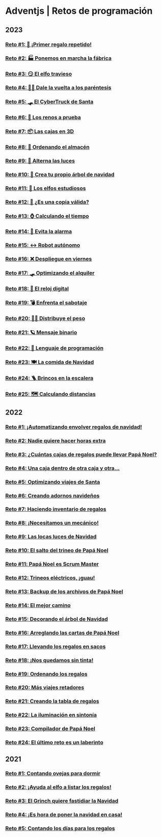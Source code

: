 # Adventjs | Retos de programación
## 2023
### [Reto #1: 🎁 ¡Primer regalo repetido!](./2023/reto1.js)

### [Reto #2: 🏭 Ponemos en marcha la fábrica](./2023/reto2.js)

### [Reto #3: 😏 El elfo travieso](./2023/reto3.js)

### [Reto #4: 😵‍💫 Dale la vuelta a los paréntesis](./2023/reto4.js)

### [Reto #5: 🛷 El CyberTruck de Santa](./2023/reto5.js)

### [Reto #6: 🦌 Los renos a prueba](./2023/reto6.js)

### [Reto #7: 📦 Las cajas en 3D](./2023/reto7.js)

### [Reto #8: 🏬 Ordenando el almacén](./2023/reto8.js)

### [Reto #9: 🚦 Alterna las luces](./2023/reto9.js)

### [Reto #10: 🎄 Crea tu propio árbol de navidad](./2023/reto10.js)

### [Reto #11: 📖 Los elfos estudiosos](./2023/reto11.js)

### [Reto #12: 📸 ¿Es una copia válida?](./2023/reto12.js)

### [Reto #13: ⌚️ Calculando el tiempo](./2023/reto13.js)

### [Reto #14: 🚨 Evita la alarma](./2023/reto14.js)

### [Reto #15: ↔️ Robot autónomo](./2023/reto15.js)

### [Reto #16: ❌ Despliegue en viernes](./2023/reto16.js)

### [Reto #17: 🛷 Optimizando el alquiler](./2023/reto17.js)

### [Reto #18: 🔢 El reloj digital](./2023/reto18.js)

### [Reto #19: 💣 Enfrenta el sabotaje](./2023/reto19.js)

### [Reto #20: 🏋️‍♂️ Distribuye el peso](./2023/reto20.js)

### [Reto #21: 🪐 Mensaje binario](./2023/reto21.js)

### [Reto #22: 🚂 Lenguaje de programación](./2023/reto22.js)

### [Reto #23: 🍽️ La comida de Navidad](./2023/reto23.js)

### [Reto #24: 🪜 Brincos en la escalera](./2023/reto24.js)

### [Reto #25: 🗺️ Calculando distancias](./2023/reto25.js)


## 2022


### [Reto #1: ¡Automatizando envolver regalos de navidad!](./2022/reto1.js)

### [Reto #2: Nadie quiere hacer horas extra](./2022/reto2.js)

### [Reto #3: ¿Cuántas cajas de regalos puede llevar Papá Noel?](./2022/reto3.js)

### [Reto #4: Una caja dentro de otra caja y otra...](./2022/reto4.js)

### [Reto #5: Optimizando viajes de Santa](./2022/reto5.js)

### [Reto #6: Creando adornos navideños](./2022/reto6.js)

### [Reto #7: Haciendo inventario de regalos](./2022/reto7.js)

### [Reto #8: ¡Necesitamos un mecánico!](./2022/reto8.js)

### [Reto #9: Las locas luces de Navidad](./2022/reto9.js)

### [Reto #10: El salto del trineo de Papá Noel](./2022/reto10.js)

### [Reto #11: Papá Noel es Scrum Master](./2022/reto11.js)

### [Reto #12: Trineos eléctricos, ¡guau!](./2022/reto12.js)

### [Reto #13: Backup de los archivos de Papá Noel](./2022/reto13.js)

### [Reto #14: El mejor camino](./2022/reto14.js)

### [Reto #15: Decorando el árbol de Navidad](./2022/reto15.js)

### [Reto #16: Arreglando las cartas de Papá Noel](./2022/reto16.js)

### [Reto #17: Llevando los regalos en sacos](./2022/reto17.js)

### [Reto #18: ¡Nos quedamos sin tinta!](./2022/reto18.js)

### [Reto #19: Ordenando los regalos](./2022/reto19.js)

### [Reto #20: Más viajes retadores](./2022/reto20.js)

### [Reto #21: Creando la tabla de regalos](./2022/reto21.js)

### [Reto #22: La iluminación en sintonía](./2022/reto22.js)

### [Reto #23: Compilador de Papá Noel](./2022/reto23.js)

### [Reto #24: El último reto es un laberinto](./2022/reto24.js)


## 2021


### [Reto #1: Contando ovejas para dormir](./2021/reto1.js)

### [Reto #2: ¡Ayuda al elfo a listar los regalos!](./2021/reto2.js)

### [Reto #3: El Grinch quiere fastidiar la Navidad](./2021/reto3.js)

### [Reto #4: ¡Es hora de poner la navidad en casa!](./2021/reto4.js)

### [Reto #5: Contando los días para los regalos](./2021/reto5.js)
